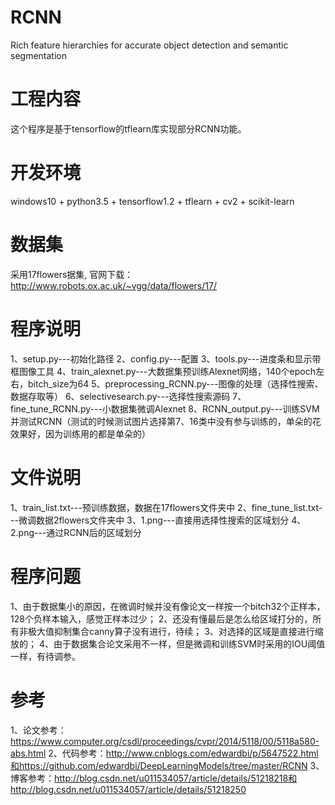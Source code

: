 # RCNN 
Rich feature hierarchies for accurate object detection and semantic segmentation
# 工程内容
这个程序是基于tensorflow的tflearn库实现部分RCNN功能。

# 开发环境
windows10 + python3.5 + tensorflow1.2 + tflearn + cv2 + scikit-learn

# 数据集
采用17flowers据集, 官网下载：http://www.robots.ox.ac.uk/~vgg/data/flowers/17/

# 程序说明
  1、setup.py---初始化路径
  2、config.py---配置
  3、tools.py---进度条和显示带框图像工具
  4、train_alexnet.py---大数据集预训练Alexnet网络，140个epoch左右，bitch_size为64
  5、preprocessing_RCNN.py---图像的处理（选择性搜索、数据存取等）
  6、selectivesearch.py---选择性搜索源码
  7、fine_tune_RCNN.py---小数据集微调Alexnet
  8、RCNN_output.py---训练SVM并测试RCNN（测试的时候测试图片选择第7、16类中没有参与训练的，单朵的花效果好，因为训练用的都是单朵的）

# 文件说明
  1、train_list.txt---预训练数据，数据在17flowers文件夹中
  2、fine_tune_list.txt---微调数据2flowers文件夹中
  3、1.png---直接用选择性搜索的区域划分
  4、2.png---通过RCNN后的区域划分

# 程序问题
  1、由于数据集小的原因，在微调时候并没有像论文一样按一个bitch32个正样本，128个负样本输入，感觉正样本过少；
  2、还没有懂最后是怎么给区域打分的，所有非极大值抑制集合canny算子没有进行，待续；
  3、对选择的区域是直接进行缩放的；
  4、由于数据集合论文采用不一样，但是微调和训练SVM时采用的IOU阈值一样，有待调参。

# 参考
  1、论文参考：https://www.computer.org/csdl/proceedings/cvpr/2014/5118/00/5118a580-abs.html 
  2、代码参考：http://www.cnblogs.com/edwardbi/p/5647522.html和https://github.com/edwardbi/DeepLearningModels/tree/master/RCNN 
  3、博客参考：http://blog.csdn.net/u011534057/article/details/51218218和http://blog.csdn.net/u011534057/article/details/51218250 

